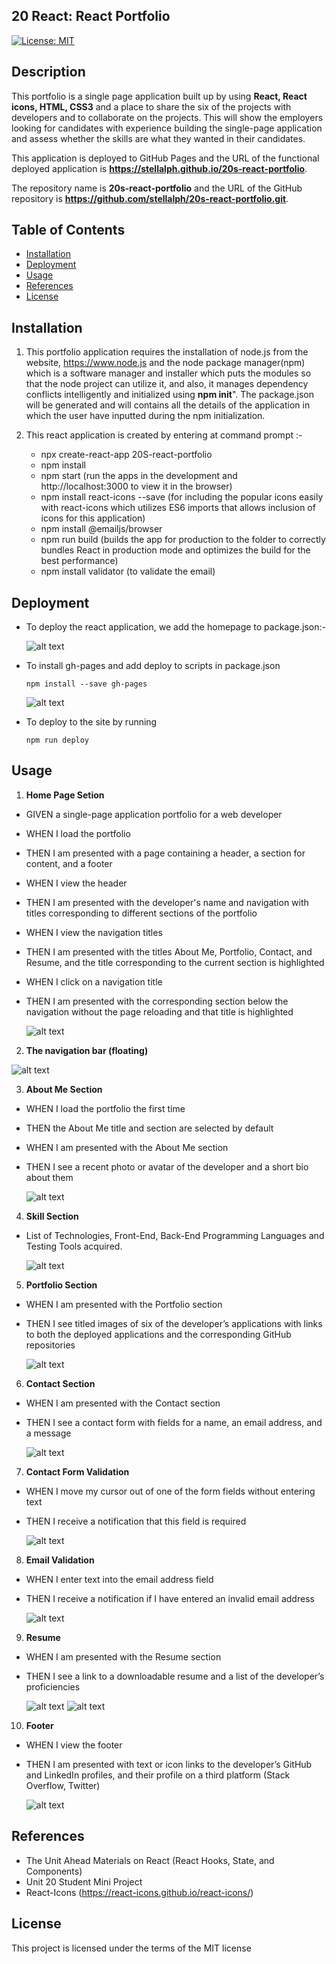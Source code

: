 ## 20 React: React Portfolio

[![License: MIT](https://img.shields.io/badge/License-MIT-yellow.svg)](https://opensource.org/licenses/MIT)

## Description

This portfolio is a single page application built up by using **React, React icons, HTML, CSS3** and a place to share the six of the projects with developers and to collaborate on the projects.
This will show the employers looking for candidates with experience building the single-page application and assess whether the skills are what they wanted in their candidates.

This application is deployed to GitHub Pages and the URL of the functional deployed application is **https://stellalph.github.io/20s-react-portfolio**.

The repository name is **20s-react-portfolio** and the URL of the GitHub repository is **https://github.com/stellalph/20s-react-portfolio.git**.

## Table of Contents

- [Installation](#installation)
- [Deployment](#deployment)
- [Usage](#usage)
- [References](#references)
- [License](#license)

## Installation

1.  This portfolio application requires the installation of node.js from the website, https://www.node.js and the node package manager(npm) which is a software manager and installer which puts the modules so that the node project can utilize it, and also, it manages dependency conflicts intelligently and initialized using **npm init**". The package.json will be generated and will contains all the details of the application in which the user have inputted during the npm initialization.

2.  This react application is created by entering at command prompt :-

    - npx create-react-app 20S-react-portfolio
    - npm install
    - npm start (run the apps in the development and http://localhost:3000 to view it in the browser)
    - npm install react-icons --save (for including the popular icons easily with react-icons which utilizes ES6 imports that allows inclusion of icons    for this application)
    - npm install @emailjs/browser
    - npm run build (builds the app for production to the folder to correctly bundles React in production mode and optimizes the build for the best performance)
    - npm install validator (to validate the email)
 
## Deployment

- To deploy the react application, we add the homepage to package.json:-

  ![alt text](./src/assets/img00.png)

- To install gh-pages and add deploy to scripts in package.json

  ```
  npm install --save gh-pages
  ```

  ![alt text](./src/assets/img02.png)

- To deploy to the site by running

  ```
  npm run deploy
  ```

## Usage

1.  **Home Page Setion**

- GIVEN a single-page application portfolio for a web developer
- WHEN I load the portfolio
- THEN I am presented with a page containing a header, a section for content, and a footer
- WHEN I view the header
- THEN I am presented with the developer's name and navigation with titles corresponding to different sections of the portfolio
- WHEN I view the navigation titles
- THEN I am presented with the titles About Me, Portfolio, Contact, and Resume, and the title corresponding to the current section is highlighted
- WHEN I click on a navigation title
- THEN I am presented with the corresponding section below the navigation without the page reloading and that title is highlighted

  ![alt text](./src/assets/img03.jpg)

2.  **The navigation bar (floating)**

  ![alt text](./src/assets/img13fnav.png)

3.  **About Me Section**

- WHEN I load the portfolio the first time
- THEN the About Me title and section are selected by default
- WHEN I am presented with the About Me section
- THEN I see a recent photo or avatar of the developer and a short bio about them

    ![alt text](./src/assets/img04.jpg)

4.  **Skill Section**

- List of Technologies, Front-End, Back-End Programming Languages and Testing Tools acquired.

  ![alt text](./src/assets/img05.jpg)

5.  **Portfolio Section**

- WHEN I am presented with the Portfolio section
- THEN I see titled images of six of the developer’s applications with links to both the deployed applications and the corresponding GitHub repositories

  ![alt text](./src/assets/img06.jpg)

6.  **Contact Section**

- WHEN I am presented with the Contact section
- THEN I see a contact form with fields for a name, an email address, and a message

  ![alt text](./src/assets/img10.jpg)

7.  **Contact Form Validation**

- WHEN I move my cursor out of one of the form fields without entering text
- THEN I receive a notification that this field is required

  ![alt text](./src/assets/img17.jpg)

8.  **Email Validation**

- WHEN I enter text into the email address field
- THEN I receive a notification if I have entered an invalid email address

  ![alt text](./src/assets/img16ve.jpg)

9.  **Resume**

- WHEN I am presented with the Resume section
- THEN I see a link to a downloadable resume and a list of the developer’s proficiencies

  ![alt text](./src/assets/img08.jpg)
  ![alt text](./src/assets/img09.jpg)

10. **Footer**

- WHEN I view the footer
- THEN I am presented with text or icon links to the developer’s GitHub and LinkedIn profiles, and their profile on a third platform (Stack Overflow, Twitter)

  ![alt text](./src/assets/img18.png)

## References

- The Unit Ahead Materials on React (React Hooks, State, and Components)
- Unit 20 Student Mini Project
- React-Icons (https://react-icons.github.io/react-icons/)

## License

This project is licensed under the terms of the MIT license
